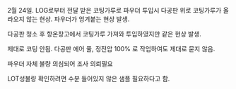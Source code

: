 2월 24일. 
LOG로부터 전달 받은 코팅가루로 파우더 투입시 다공판 위로 코팅가루가 올라오지 않는 현상. 파우더가 엉겨붙는 현상 발생.

다공판 청소 후 항온창고에서 코팅가루 가져와 투입하였지만 같은 현상 발생.

제대로 코팅 안됨.
다공판 에어 풀, 정전압 100% 로 작업하여도 제대로 묻지 않음. 

파우더 자체 불량 의심되어 조사 의뢰필요



LOT성불량 확인하려면 수분 들어있지 않은 샘플 필요하다고 함.
